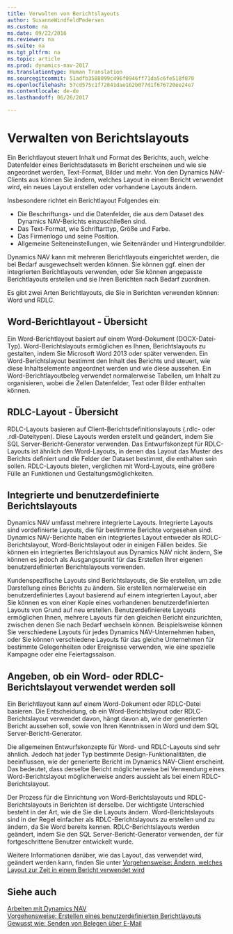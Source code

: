```yaml
---
title: Verwalten von Berichtslayouts
author: SusanneWindfeldPedersen
ms.custom: na
ms.date: 09/22/2016
ms.reviewer: na
ms.suite: na
ms.tgt_pltfrm: na
ms.topic: article
ms.prod: dynamics-nav-2017
ms.translationtype: Human Translation
ms.sourcegitcommit: 51adfb3588099c496f0946ff71da5c6fe518f070
ms.openlocfilehash: 57cd575c1f72841dae162b077d1f676720ee24e7
ms.contentlocale: de-de
ms.lasthandoff: 06/26/2017

---
```

    
# <a name="manage-report-layouts"></a>Verwalten von Berichtslayouts
Ein Berichtlayout steuert Inhalt und Format des Berichts, auch, welche Datenfelder eines Berichtsdatasets im Bericht erscheinen und wie sie angeordnet werden, Text-Format, Bilder und mehr. Von den Dynamics NAV-Clients aus können Sie ändern, welches Layout in einem Bericht verwendet wird, ein neues Layout erstellen oder vorhandene Layouts ändern. 

Insbesondere richtet ein Berichtlayout Folgendes ein:

- Die Beschriftungs- und die Datenfelder, die aus dem Dataset des Dynamics NAV-Berichts einzuschließen sind.
- Das Text-Format, wie Schriftarttyp, Größe und Farbe.
- Das Firmenlogo und seine Position.
- Allgemeine Seiteneinstellungen, wie Seitenränder und Hintergrundbilder. 

Dynamics NAV kann mit mehreren Berichtlayouts eingerichtet werden, die bei Bedarf ausgewechselt werden können. Sie können ggf. einen der integrierten Berichtlayouts verwenden, oder Sie können angepasste Berichtlayouts erstellen und sie Ihren Berichten nach Bedarf zuordnen.

Es gibt zwei Arten Berichtlayouts, die Sie in Berichten verwenden können: Word und RDLC.

## <a name="word-report-layout-overview"></a>Word-Berichtlayout - Übersicht
Ein Word-Berichtlayout basiert auf einem Word-Dokument (DOCX-Datei-Typ). Word-Berichtslayouts ermöglichen es Ihnen, Berichtslayouts zu gestalten, indem Sie Microsoft Word 2013 oder später verwenden. Ein Word-Berichtslayout bestimmt den Inhalt des Berichts und steuert, wie diese Inhaltselemente angeordnet werden und wie diese aussehen. Ein Word-Berichtlayoutbeleg verwendet normalerweise Tabellen, um Inhalt zu organisieren, wobei die Zellen Datenfelder, Text oder Bilder enthalten können.

## <a name="rdlc-layout-overview"></a>RDLC-Layout - Übersicht
RDLC-Layouts basieren auf Client-Berichtsdefinitionslayouts (.rdlc- oder .rdl-Dateitypen). Diese Layouts werden erstellt und geändert, indem Sie SQL Server-Bericht-Generator verwenden. Das Entwurfskonzept für RDLC-Layouts ist ähnlich den Word-Layouts, in denen das Layout das Muster des Berichts definiert und die Felder der Dataset bestimmt, die enthalten sein sollen. RDLC-Layouts bieten, verglichen mit Word-Layouts, eine größere Fülle an Funktionen und Gestaltungsmöglichkeiten.

## <a name="built-in-and-custom-report-layouts"></a>Integrierte und benutzerdefinierte Berichtslayouts
Dynamics NAV umfasst mehrere integrierte Layouts. Integrierte Layouts sind vordefinierte Layouts, die für bestimmte Berichte vorgesehen sind. Dynamics NAV-Berichte haben ein integriertes Layout entweder als RDLC-Berichtslayout, Word-Berichtslayout oder in einigen Fällen beides. Sie können ein integriertes Berichtslayout aus Dynamics NAV nicht ändern, Sie können es jedoch als Ausgangspunkt für das Erstellen Ihrer eigenen benutzerdefinierten Berichtslayouts verwenden. 

Kundenspezifische Layouts sind Berichtslayouts, die Sie erstellen, um zdie Darstellung eines Berichts zu ändern. Sie erstellen normalerweise ein benutzerdefiniertes Layout basierend auf einem integrierten Layout, aber Sie können es von einer Kopie eines vorhandenen benutzerdefinierten Layouts von Grund auf neu erstellen. Benutzerdefinierete Layouts ermöglichen Ihnen, mehrere Layouts für den gleichen Bericht einzurichten, zwischen denen Sie nach Bedarf wechseln können. Beispielsweise können Sie verschiedene Layouts für jedes Dynamics NAV-Unternehmen haben, oder Sie können verschiedene Layouts für das gleiche Unternehmen für bestimmte Gelegenheiten oder Ereignisse verwenden, wie eine spezielle Kampagne oder eine Feiertagssaison.

## <a name="deciding-whether-to-use-a-word-or-rdlc-report-layout"></a>Angeben, ob ein Word- oder RDLC-Berichtslayout verwendet werden soll 
Ein Berichtlayout kann auf einem Word-Dokument oder RDLC-Datei basieren. Die Entscheidung, ob ein Word-Berichtslayout oder RDLC-Berichtslayout verwendet davon, hängt davon ab, wie der generierten Bericht aussehen soll, sowie von Ihren Kenntnissen in Word und dem SQL Server-Bericht-Generator. 

Die allgemeinen Entwurfskonzepte für Word- und RDLC-Layouts sind sehr ähnlich. Jedoch hat jeder Typ bestimmte Design-Funktionalitäten, die beeinflussen, wie der generierte Bericht im Dynamics NAV-Client erscheint. Das bedeutet, dass derselbe Bericht möglicherweise bei Verwendung eines Word-Berichtslayout möglicherweise anders aussieht als bei einem RDLC-Berichtslayout.

Der Prozess für die Einrichtung von Word-Berichtslayouts und RDLC-Berichtslayouts in Berichten ist derselbe. Der wichtigste Unterschied besteht in der Art, wie die Sie die Layouts ändern. Word-Berichtslayouts sind in der Regel einfacher als RDLC-Berichtslayouts zu erstellen und zu ändern, da Sie Word bereits kennen. RDLC-Berichtslayouts werden geändert, indem Sie den SQL Server-Bericht-Generator verwenden, der für fortgeschrittene Benutzer entwickelt wurde.

Weitere Informationen darüber, wie das Layout, das verwendet wird, geändert werden kann, finden Sie unter [Vorgehensweise: Ändern, welches Layout zur Zeit in einem Bericht verwendet wird](ui-how-change-layout-currently-used-report.md)

## <a name="see-also"></a>Siehe auch
[Arbeiten mit Dynamics NAV](ui-work-product.md)  
[Vorgehensweise: Erstellen eines benutzerdefinierten Berichtlayouts](ui-how-create-custom-report-layout.md)  
[Gewusst wie: Senden von Belegen über E-Mail](ui-how-send-documents-email.md)

